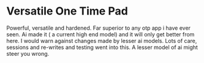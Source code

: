 # Versatile One Time Pad

Powerful, versatile and hardened. Far superior to any otp app i have ever seen. Ai made it ( a current high end model) and it will only get better from here. I would warn against changes made by lesser ai models. Lots of care, sessions and re-writes and testing went into this. A lesser model of ai might steer you wrong. 
